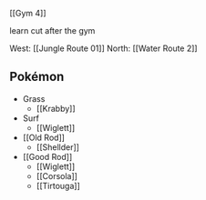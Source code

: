 
[[Gym 4]]

learn cut after the gym

West: [[Jungle Route 01]]
North: [[Water Route 2]]

Pokémon
---
- Grass
	- [[Krabby]]
- Surf
	- [[Wiglett]]
- [[Old Rod]]
	- [[Shellder]]
- [[Good Rod]]
	- [[Wiglett]]
	- [[Corsola]]
	- [[Tirtouga]]